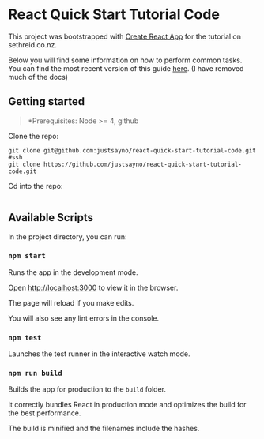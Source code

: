 # React Quick Start Tutorial Code

This project was bootstrapped with [Create React App](https://github.com/facebookincubator/create-react-app) for the tutorial on sethreid.co.nz.

Below you will find some information on how to perform common tasks.<br>
You can find the most recent version of this guide [here](https://github.com/facebookincubator/create-react-app/blob/master/packages/react-scripts/template/README.md). (I have removed much of the docs) 

## Getting started

> *Prerequisites: Node >= 4, github

Clone the repo:

``` lang-bash
git clone git@github.com:justsayno/react-quick-start-tutorial-code.git #ssh
git clone https://github.com/justsayno/react-quick-start-tutorial-code.git
```

Cd into the repo:

``` lang-bash

```

## Available Scripts

In the project directory, you can run:

### `npm start`

Runs the app in the development mode.

Open [http://localhost:3000](http://localhost:3000) to view it in the browser.

The page will reload if you make edits.

You will also see any lint errors in the console.

### `npm test`

Launches the test runner in the interactive watch mode.

### `npm run build`

Builds the app for production to the `build` folder.

It correctly bundles React in production mode and optimizes the build for the best performance.

The build is minified and the filenames include the hashes.